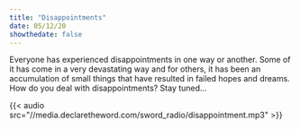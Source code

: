 ```yaml
---
title: "Disappointments"
date: 05/12/20
showthedate: false
---
```


Everyone has experienced disappointments in one way or another. Some of it has come in a very devastating way and for others, it has been an accumulation of small things that have resulted in failed hopes and dreams. How do you deal with disappointments? Stay tuned...
<!--more-->
{{< audio src="//media.declaretheword.com/sword_radio/disappointment.mp3" >}}